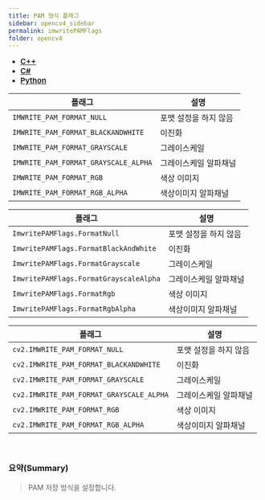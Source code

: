 ```yaml
---
title: PAM 형식 플래그
sidebar: opencv4_sidebar
permalink: imwritePAMFlags
folder: opencv4
---
```


<ul id="profileTabs" class="nav nav-tabs">
    <li class="active"><a class="noCrossRef" href="#L1" data-toggle="tab" style="width: 100px; text-align: center; font-weight: 600; font-size: 15px;">C++</a></li>
    <li><a class="noCrossRef" href="#L2" data-toggle="tab" style="width: 100px; text-align: center; font-weight: 600; font-size: 15px;">C#</a></li>
    <li><a class="noCrossRef" href="#L3" data-toggle="tab" style="width: 100px; text-align: center; font-weight: 600; font-size: 15px;">Python</a></li>
</ul>

<div class="tab-content">
<div role="tabpanel" class="tab-pane active" id="L1" markdown="1">

| 플래그             | 설명                                                             |
| ----------------- | ---------------------------------------------------------------- | 
| `IMWRITE_PAM_FORMAT_NULL` | 포맷 설정을 하지 않음 |
| `IMWRITE_PAM_FORMAT_BLACKANDWHITE` | 이진화 |
| `IMWRITE_PAM_FORMAT_GRAYSCALE` | 그레이스케일 |
| `IMWRITE_PAM_FORMAT_GRAYSCALE_ALPHA` | 그레이스케일 알파채널 |
| `IMWRITE_PAM_FORMAT_RGB` | 색상 이미지 |
| `IMWRITE_PAM_FORMAT_RGB_ALPHA` | 색상이미지 알파채널 |


</div>

<div role="tabpanel" class="tab-pane" id="L2" markdown="1">

| 플래그             | 설명                                                             |
| ----------------- | ---------------------------------------------------------------- | 
| `ImwritePAMFlags.FormatNull` | 포맷 설정을 하지 않음 |
| `ImwritePAMFlags.FormatBlackAndWhite` | 이진화 |
| `ImwritePAMFlags.FormatGrayscale` | 그레이스케일 |
| `ImwritePAMFlags.FormatGrayscaleAlpha` | 그레이스케일 알파채널 |
| `ImwritePAMFlags.FormatRgb` | 색상 이미지 |
| `ImwritePAMFlags.FormatRgbAlpha` | 색상이미지 알파채널 |

</div>

<div role="tabpanel" class="tab-pane" id="L3" markdown="1">

| 플래그             | 설명                                                             |
| ----------------- | ---------------------------------------------------------------- | 
| `cv2.IMWRITE_PAM_FORMAT_NULL` | 포맷 설정을 하지 않음 |
| `cv2.IMWRITE_PAM_FORMAT_BLACKANDWHITE` | 이진화 |
| `cv2.IMWRITE_PAM_FORMAT_GRAYSCALE` | 그레이스케일 |
| `cv2.IMWRITE_PAM_FORMAT_GRAYSCALE_ALPHA` | 그레이스케일 알파채널 |
| `cv2.IMWRITE_PAM_FORMAT_RGB` | 색상 이미지 |
| `cv2.IMWRITE_PAM_FORMAT_RGB_ALPHA` | 색상이미지 알파채널 |

</div>
</div>

<br>

### 요약(Summary)

> PAM 저장 방식을 설정합니다.